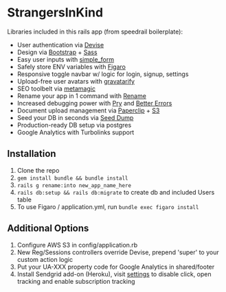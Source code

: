 # StrangersInKind

Libraries included in this rails app (from speedrail boilerplate):
* User authentication via [Devise](https://github.com/plataformatec/devise)
* Design via [Bootstrap](http://getbootstrap.com) + [Sass](https://github.com/twbs/bootstrap-sass)
* Easy user inputs with [simple_form](https://github.com/plataformatec/simple_form)
* Safely store ENV variables with [Figaro](https://github.com/laserlemon/figaro)
* Responsive toggle navbar w/ logic for login, signup, settings
* Upload-free user avatars with [gravatarify](https://github.com/lwe/gravatarify)
* SEO toolbelt via [metamagic](https://github.com/lassebunk/metamagic)
* Rename your app in 1 command with [Rename](https://github.com/get/Rename)
* Increased debugging power with [Pry](https://github.com/pry/pry) and [Better Errors](https://github.com/charliesome/better_errors)
* Document upload management via [Paperclip](https://github.com/thoughtbot/paperclip) + [S3](https://github.com/aws/aws-sdk-ruby)
* Seed your DB in seconds via [Seed Dump](https://github.com/rroblak/seed_dump)
* Production-ready DB setup via postgres
* Google Analytics with Turbolinks support

## Installation
1. Clone the repo
2. `gem install bundle && bundle install`
3. `rails g rename:into new_app_name_here`
4. `rails db:setup && rails db:migrate` to create db and included Users table
5. To use Figaro / application.yml, run `bundle exec figaro install`

## Additional Options
1. Configure AWS S3 in config/application.rb
2. New Reg/Sessions controllers override Devise, prepend 'super' to your custom action logic
3. Put your UA-XXX property code for Google Analytics in shared/footer
4. Install Sendgrid add-on (Heroku), visit [settings](https://app.sendgrid.com/settings/tracking) to disable click, open tracking and enable subscription tracking
